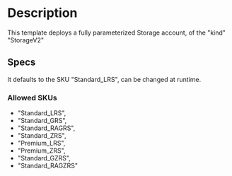 # Description

This template deploys a fully parameterized Storage account, of the "kind" "StorageV2"

## Specs

It defaults to the SKU "Standard_LRS", can be changed at runtime. 

### Allowed SKUs
- "Standard_LRS", 
- "Standard_GRS", 
- "Standard_RAGRS", 
- "Standard_ZRS", 
- "Premium_LRS", 
- "Premium_ZRS", 
- "Standard_GZRS", 
- "Standard_RAGZRS"
